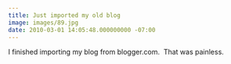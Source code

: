 ```yaml
---
title: Just imported my old blog
image: images/89.jpg
date: 2010-03-01 14:05:48.000000000 -07:00
---
```

I finished importing my blog from blogger.com.  That was painless.
